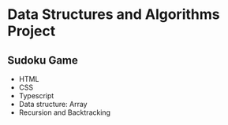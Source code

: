 # Data Structures and Algorithms Project
## Sudoku Game

* HTML
* CSS
* Typescript
* Data structure: Array 
* Recursion and Backtracking